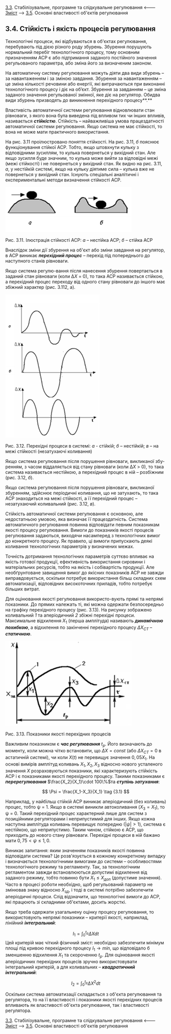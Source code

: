 [3.3](3_3.md). Стабілізувальне, програмне та слідкувальне регулювання <--- [Зміст](README.md) --> [3.5](3_5.md). Основні властивості об'єктів регулювання

## 3.4. Стійкість і якість процесів регулювання

Технологічні процеси, які відбуваються в об'єктах регулювання, перебувають під дією різного роду збурень. Збурення порушують нормальний перебіг технологічного процесу, тому основним призначенням АСР є або підтримання заданого постійного значення регульованого параметра, або зміна його за визначеним законом.

На автоматичну систему регулювання можуть діяти два види збурень – за навантаженням і за зміною завдання. Збурення за навантаженням – це зміна кількості речовини або енергії, які витрачаються при виконанні технологічного процесу і діє на об’єкт. Збурення за завданням – це зміна заданого значення регульованої змінної, яке діє на регулятор. Обидва види збурень призводять до виникнення перехідного процесу**.**

Властивість автоматичної системи регулювання відновлювати стан рівноваги, з якого вона була виведена під впливом тих чи інших впливів, називається ***стійкістю***. Стійкість – найважливіша умова працездатності автоматичної системи регулювання. Якщо система не має стійкості, то вона не може мати практичного використання.

На рис. 3.11 проілюстровано поняття стійкості. На рис. 3.11, *б* пояснює функціонування стійкої АСР. Тобто, якщо штовхнути кульку з відповідними зусиллям, то кулька повернеться у вихідний стан. Але якщо зусилля буде значним, то кулька може вийти за відповідні межі (межі стійкості) і не повернеться у вихідний стан. Як видно на рис. 3.11, *а*, у нестійкій системі, якщо на кульку  діятиме сила – кулька вже не повернеться у вихідний стан. Існують спеціальні аналітичні і експериментальні методи визначення стійкості АСР.

![image-20220711212538502](media3/image-20220711212538502.png)

Рис. 3.11. Ілюстрація стійкості АСР: *а* – нестійка АСР; *б* – стійка АСР

Внаслідок зміни дії збурення на об'єкт або зміни завдання на регулятор, в АСР виникає ***перехідний процес*** – перехід під попереднього до наступного станів рівноваги.

Якщо система регулю-вання після нанесення збурення повертається в заданий стан рівноваги (коли ∆*Х* = 0), то така АСР називається стійкою, а перехідний процес переходу від одного стану рівноваги до іншого має збіжний характер (рис. 3.112, а). 

![image-20220711212757136](media3/image-20220711212757136.png)

Рис. 3.12.  Перехідні процеси в системі: *а* - стійкій; *б* – нестійкій; *в* – на межі стійкості (незатухаючі коливання)    

Якщо система регулювання після порушення рівноваги, викликаної збу-ренням, з часом віддаляється від стану рівноваги (коли ∆*Х* > 0), то така система називається нестійкою, а перехідний процес в ній – розбіжним (рис. 3.12, *б*).

Якщо система регулювання після порушення рівноваги, викликаної збуренням, здійснює періодичні коливання, що не затухають, то така АСР знаходиться на межі стійкості, а її перехідний процес – незатухаючий коливальний (рис. 3.12, *в*).

Стійкість автоматичної системи регулювання є основною, але недостатньою умовою, яка визначає її працездатність. Система автоматичного регулювання повинна відповідати певним показникам якості процесу регулювання. Вимоги до показників якості процесів регулювання задаються, виходячи насамперед з технологічних вимог до конкретного процесу. Як правило, ці вимоги припускають деякі коливання технологічних параметрів у визначених межах.

Точність дотримання технологічних параметрів суттєво впливає на якість готової продукції, ефективність використання сировини і матеріальних ресурсів, тобто на якість і собівартість продукції. Але необґрунтоване завищення вимог до якісних показників АСР не завжди виправдовується, оскільки потребує використання більш складних схем автоматизації, відповідних високоточних приладів, тобто потребує більших витрат.            

Для оцінювання якості регулювання використо-вують прямі та непрямі показники. До прямих належать ті, які можна одержати безпосередньо на графіку перехідного процесу (рис. 3.13). На рисунку зображено коливальний *1* та аперіодичний *2* збіжні перехідні процеси. Максимальне відхилення $X_1$ (перша амплітуда) називають ***динамічною похибкою***, а відхилення по закінченні перехідного процесу $\Delta X_{СТ}$ – ***статичною***.

![image-20220711213026904](media3/image-20220711213026904.png)

Рис. 3.13. Показники якості перехідних процесів

Важливим показником є ***час регулювання*** $t_р$. Його визначають до моменту, коли можна чітко встановити, що $\Delta X = const$ (або $\Delta X_{СТ}=0$ в астатичній системі), чи коли $Х(t)$ не перевищує значення $0,05Х_1$. На основі вимірів амплітуд коливань $Х_1, Х_2, Х_3$ відносно нового усталеного значення *X* розраховуються показники, які характеризують стійкість АСР і є показниками якості перехідного процесу. Такими показниками є ***перерегулювання***  $\frac{X_2}{X_1}\cdot 100\%$та ***ступінь затухання***:

$$
\Psi = \frac{X_1-X_3}{X_1} \tag {3.1}
$$

Наприклад, у найбільш стійкій АСР виникає аперіодичний (без коливань) процес, тобто ψ = 1. Якщо в системі виникли автоколивання ($Х_3 = Х_1$), то ψ = 0. Такий перехідний процес характерний лише для систем з позиційними регуляторами і неприпустимий для інших. Якщо кожна наступна амплітуда коливань перевищує попередню ($|ψ|>1$), система є нестійкою, що неприпустимо. Таким чином, стійкою є АСР, що приходить до нового стану рівноваги. Перехідні процеси в ній бажано мати $0,75<ψ≤1,0$.

Виникає запитання: яким значенням показників якості повинна відповідати система? Це розв'язується в кожному конкретному випадку і визначається технологічними вимогами до системи – особливостями технологічного режиму та регламенту. Так, за технологічним регламентом завжди встановлюються допустимі відхилення від заданого режиму, тобто повинно бути $Х_1 \leq X_{доп}$ (допустиме значення). Часто в процесі роботи необхідно, щоб регульований параметр не змінював знаку відносно $Х_{зд}$, і тоді в системі потрібно забезпечити аперіодичні процеси. Слід відзначити, що технологічні вимоги до АСР, які працюють зі складними об'єктами, досить жорсткі.

Якщо треба одержати узагальнену оцінку процесу регулювання, то використовують непрямі показники – критерії якості, наприклад, лінійний ***інтегральний***:

$$
I_1=\int_0^{t_p}\Delta X{d}t \tag{3.2}
$$
Цей критерій має чіткий фізичний зміст: необхідно забезпечити мінімум площі під кривою перехідного процесу $I_1 \to min$, що відповідало б зменшенню відхилення $Х_1$ та скороченню $t_p$. Для оцінювання якості аперіодичних перехідних процесів зручно використовувати інтегральний критерій, а для коливальних – ***квадратичний інтегральний***:

$$
I_2=\int_0^{t_p}\Delta X^2 {d}t \tag{3.2}
$$

Оскільки система автоматизації складається з об'єкта регулювання та регулятора, то на її властивості і показники якості перехідних процесів впливають як властивості об'єкта регулювання, так і властивості регулятора.



[3.3](3_3.md). Стабілізувальне, програмне та слідкувальне регулювання <--- [Зміст](README.md) --> [3.5](3_5.md). Основні властивості об'єктів регулювання
